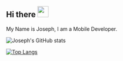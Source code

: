 ## Hi there <img src="https://raw.githubusercontent.com/MartinHeinz/MartinHeinz/master/wave.gif" width="30px">
My Name is Joseph, I am a Mobile Developer.


![Joseph's GitHub stats](https://github-readme-stats.vercel.app/api?username=Cj-Rodriguez101&show_icons=true&theme=radical)

[![Top Langs](https://github-readme-stats.vercel.app/api/top-langs/?username=Cj-Rodriguez101)](https://github.com/Cj-Rodriguez101/github-readme-stats)


<!--
*Cj-Rodriguez101/Cj-Rodriguez101* is a ✨ special ✨ repository because its `README.md` (this file) appears on your GitHub profile.


Here are some ideas to get you started:

- 🔭 I’m currently working on Item Tracker...
- 🌱 I’m currently learning ...
- 👯 I’m looking to collaborate on ...
- 🤔 I’m looking for help with ...
- 💬 Ask me about ...
- 📫 How to reach me: ...
- 😄 Pronouns: ...
- ⚡ Fun fact: ...
-->
